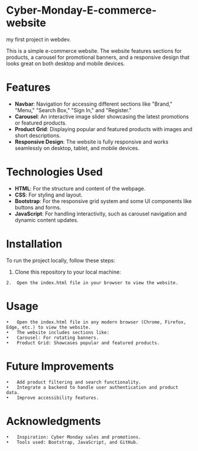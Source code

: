# Cyber-Monday-E-commerce-website
my first project in webdev.

This is a simple e-commerce website. The website features sections for products, a carousel for promotional banners, and a responsive design that looks great on both desktop and mobile devices.

# Features
- **Navbar**: Navigation for accessing different sections like "Brand," "Menu," "Search Box," "Sign In," and "Register."
- **Carousel**: An interactive image slider showcasing the latest promotions or featured products.
- **Product Grid**: Displaying popular and featured products with images and short descriptions.
- **Responsive Design**: The website is fully responsive and works seamlessly on desktop, tablet, and mobile devices.

# Technologies Used
- **HTML**: For the structure and content of the webpage.
- **CSS**: For styling and layout.
- **Bootstrap**: For the responsive grid system and some UI components like buttons and forms.
- **JavaScript**: For handling interactivity, such as carousel navigation and dynamic content updates.

# Installation

To run the project locally, follow these steps:

  1. Clone this repository to your local machine:
   
   

	2.	Open the index.html file in your browser to view the website.

# Usage
	•	Open the index.html file in any modern browser (Chrome, Firefox, Edge, etc.) to view the website.
	•	The website includes sections like:
	•	Carousel: For rotating banners.
	•	Product Grid: Showcases popular and featured products.

# Future Improvements
	•	Add product filtering and search functionality.
	•	Integrate a backend to handle user authentication and product data.
	•	Improve accessibility features.

# Acknowledgments
	•	Inspiration: Cyber Monday sales and promotions.
	•	Tools used: Bootstrap, JavaScript, and GitHub.
